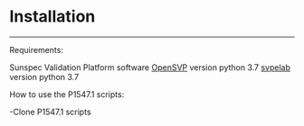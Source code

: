# Installation

---

Requirements:

Sunspec Validation Platform software 
[OpenSVP][opensvp-url] version python 3.7
[svpelab][svpelab-url] version python 3.7 


How to use the P1547.1 scripts:

-Clone P1547.1 scripts

[opensvp-url]: https://github.com/jayatsandia/svp.git
[svpelab-url]: https://github.com/jayatsandia/svp_energy_lab.git

